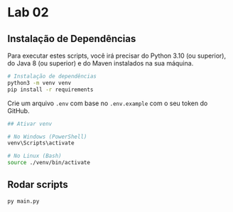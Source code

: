 # Lab 02

## Instalação de Dependências

Para executar estes scripts, você irá precisar do Python 3.10 (ou superior),
do Java 8 (ou superior) e do Maven instalados na sua máquina.

```sh
# Instalação de dependências
python3 -m venv venv
pip install -r requirements
```

Crie um arquivo `.env` com base no `.env.example` com o seu token do GitHub.

```sh
## Ativar venv

# No Windows (PowerShell)
venv\Scripts\activate

# No Linux (Bash)
source ./venv/bin/activate
```

## Rodar scripts

```sh
py main.py
```
